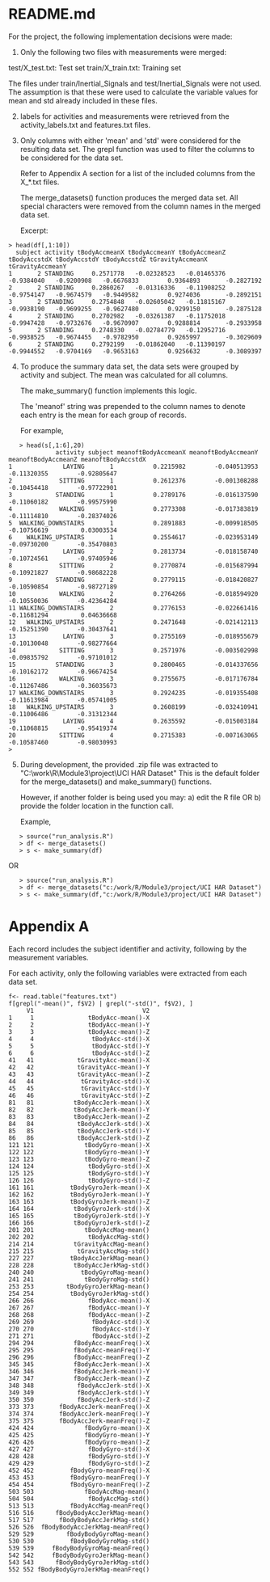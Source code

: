# README.md

For the project, the following implementation decisions were made:

1. Only the following two files with measurements were merged:

  test/X_test.txt: Test set
  train/X_train.txt: Training set 
  
  The files under train/Inertial_Signals and test/Inertial_Signals were not used.
  The assumption is that these were used to calculate the variable values for mean and std already included in these files.

2. labels for activities and measurements were retrieved from the activity_labels.txt and features.txt files.

3. Only columns with either 'mean' and 'std' were considered for the resulting data set.
   The grepl function was used to filter the columns to be considered for the data set.

   Refer to Appendix A section for a list of the included columns from the X_*.txt files.
   
   The merge_datasets() function produces the merged data set.
   All special characters were removed from the column names in the merged data set.
  
   Excerpt:

```   
> head(df[,1:10])
  subject activity tBodyAccmeanX tBodyAccmeanY tBodyAccmeanZ tBodyAccstdX tBodyAccstdY tBodyAccstdZ tGravityAccmeanX tGravityAccmeanY
1       2 STANDING     0.2571778   -0.02328523   -0.01465376   -0.9384040   -0.9200908   -0.6676833        0.9364893       -0.2827192
2       2 STANDING     0.2860267   -0.01316336   -0.11908252   -0.9754147   -0.9674579   -0.9449582        0.9274036       -0.2892151
3       2 STANDING     0.2754848   -0.02605042   -0.11815167   -0.9938190   -0.9699255   -0.9627480        0.9299150       -0.2875128
4       2 STANDING     0.2702982   -0.03261387   -0.11752018   -0.9947428   -0.9732676   -0.9670907        0.9288814       -0.2933958
5       2 STANDING     0.2748330   -0.02784779   -0.12952716   -0.9938525   -0.9674455   -0.9782950        0.9265997       -0.3029609
6       2 STANDING     0.2792199   -0.01862040   -0.11390197   -0.9944552   -0.9704169   -0.9653163        0.9256632       -0.3089397   
```
   
4. To produce the summary data set, the data sets were grouped by activity and subject. The mean was calculated for all columns.

   The make_summary() function implements this logic.
   
   The 'meanof' string was prepended to the column names to denote each entry is the mean for each group of records.
   
   For example,

```   
   > head(s[,1:6],20)
             activity subject meanoftBodyAccmeanX meanoftBodyAccmeanY meanoftBodyAccmeanZ meanoftBodyAccstdX
1              LAYING       1           0.2215982        -0.040513953         -0.11320355        -0.92805647
2             SITTING       1           0.2612376        -0.001308288         -0.10454418        -0.97722901
3            STANDING       1           0.2789176        -0.016137590         -0.11060182        -0.99575990
4             WALKING       1           0.2773308        -0.017383819         -0.11114810        -0.28374026
5  WALKING_DOWNSTAIRS       1           0.2891883        -0.009918505         -0.10756619         0.03003534
6    WALKING_UPSTAIRS       1           0.2554617        -0.023953149         -0.09730200        -0.35470803
7              LAYING       2           0.2813734        -0.018158740         -0.10724561        -0.97405946
8             SITTING       2           0.2770874        -0.015687994         -0.10921827        -0.98682228
9            STANDING       2           0.2779115        -0.018420827         -0.10590854        -0.98727189
10            WALKING       2           0.2764266        -0.018594920         -0.10550036        -0.42364284
11 WALKING_DOWNSTAIRS       2           0.2776153        -0.022661416         -0.11681294         0.04636668
12   WALKING_UPSTAIRS       2           0.2471648        -0.021412113         -0.15251390        -0.30437641
13             LAYING       3           0.2755169        -0.018955679         -0.10130048        -0.98277664
14            SITTING       3           0.2571976        -0.003502998         -0.09835792        -0.97101012
15           STANDING       3           0.2800465        -0.014337656         -0.10162172        -0.96674254
16            WALKING       3           0.2755675        -0.017176784         -0.11267486        -0.36035673
17 WALKING_DOWNSTAIRS       3           0.2924235        -0.019355408         -0.11613984        -0.05741005
18   WALKING_UPSTAIRS       3           0.2608199        -0.032410941         -0.11006486        -0.31312344
19             LAYING       4           0.2635592        -0.015003184         -0.11068815        -0.95419374
20            SITTING       4           0.2715383        -0.007163065         -0.10587460        -0.98030993
> 
```

5. During development, the provided .zip file was extracted to "C:\work\R\Module3\project\UCI HAR Dataset"
   This is the default folder for the merge_datasets() and make_summary() functions. 

   However, if another folder is being used you may:
   a) edit the R file 
   OR
   b) provide the folder location in the function call.
   
   Example,

```      
   > source("run_analysis.R")
   > df <- merge_datasets()
   > s <- make_summary(df)
```	  
   OR	  
```	  
   > source("run_analysis.R")
   > df <- merge_datasets("c:/work/R/Module3/project/UCI HAR Dataset")
   > s <- make_summary(df,"c:/work/R/Module3/project/UCI HAR Dataset")
```   
  
  
# Appendix A 

Each record includes the subject identifier and activity, following by the measurement variables.

For each activity, only the following variables were extracted from each data set.

```
f<- read.table("features.txt")
f[grepl("-mean()", f$V2) | grepl("-std()", f$V2), ]
     V1                              V2
1     1               tBodyAcc-mean()-X
2     2               tBodyAcc-mean()-Y
3     3               tBodyAcc-mean()-Z
4     4                tBodyAcc-std()-X
5     5                tBodyAcc-std()-Y
6     6                tBodyAcc-std()-Z
41   41            tGravityAcc-mean()-X
42   42            tGravityAcc-mean()-Y
43   43            tGravityAcc-mean()-Z
44   44             tGravityAcc-std()-X
45   45             tGravityAcc-std()-Y
46   46             tGravityAcc-std()-Z
81   81           tBodyAccJerk-mean()-X
82   82           tBodyAccJerk-mean()-Y
83   83           tBodyAccJerk-mean()-Z
84   84            tBodyAccJerk-std()-X
85   85            tBodyAccJerk-std()-Y
86   86            tBodyAccJerk-std()-Z
121 121              tBodyGyro-mean()-X
122 122              tBodyGyro-mean()-Y
123 123              tBodyGyro-mean()-Z
124 124               tBodyGyro-std()-X
125 125               tBodyGyro-std()-Y
126 126               tBodyGyro-std()-Z
161 161          tBodyGyroJerk-mean()-X
162 162          tBodyGyroJerk-mean()-Y
163 163          tBodyGyroJerk-mean()-Z
164 164           tBodyGyroJerk-std()-X
165 165           tBodyGyroJerk-std()-Y
166 166           tBodyGyroJerk-std()-Z
201 201              tBodyAccMag-mean()
202 202               tBodyAccMag-std()
214 214           tGravityAccMag-mean()
215 215            tGravityAccMag-std()
227 227          tBodyAccJerkMag-mean()
228 228           tBodyAccJerkMag-std()
240 240             tBodyGyroMag-mean()
241 241              tBodyGyroMag-std()
253 253         tBodyGyroJerkMag-mean()
254 254          tBodyGyroJerkMag-std()
266 266               fBodyAcc-mean()-X
267 267               fBodyAcc-mean()-Y
268 268               fBodyAcc-mean()-Z
269 269                fBodyAcc-std()-X
270 270                fBodyAcc-std()-Y
271 271                fBodyAcc-std()-Z
294 294           fBodyAcc-meanFreq()-X
295 295           fBodyAcc-meanFreq()-Y
296 296           fBodyAcc-meanFreq()-Z
345 345           fBodyAccJerk-mean()-X
346 346           fBodyAccJerk-mean()-Y
347 347           fBodyAccJerk-mean()-Z
348 348            fBodyAccJerk-std()-X
349 349            fBodyAccJerk-std()-Y
350 350            fBodyAccJerk-std()-Z
373 373       fBodyAccJerk-meanFreq()-X
374 374       fBodyAccJerk-meanFreq()-Y
375 375       fBodyAccJerk-meanFreq()-Z
424 424              fBodyGyro-mean()-X
425 425              fBodyGyro-mean()-Y
426 426              fBodyGyro-mean()-Z
427 427               fBodyGyro-std()-X
428 428               fBodyGyro-std()-Y
429 429               fBodyGyro-std()-Z
452 452          fBodyGyro-meanFreq()-X
453 453          fBodyGyro-meanFreq()-Y
454 454          fBodyGyro-meanFreq()-Z
503 503              fBodyAccMag-mean()
504 504               fBodyAccMag-std()
513 513          fBodyAccMag-meanFreq()
516 516      fBodyBodyAccJerkMag-mean()
517 517       fBodyBodyAccJerkMag-std()
526 526  fBodyBodyAccJerkMag-meanFreq()
529 529         fBodyBodyGyroMag-mean()
530 530          fBodyBodyGyroMag-std()
539 539     fBodyBodyGyroMag-meanFreq()
542 542     fBodyBodyGyroJerkMag-mean()
543 543      fBodyBodyGyroJerkMag-std()
552 552 fBodyBodyGyroJerkMag-meanFreq()
```